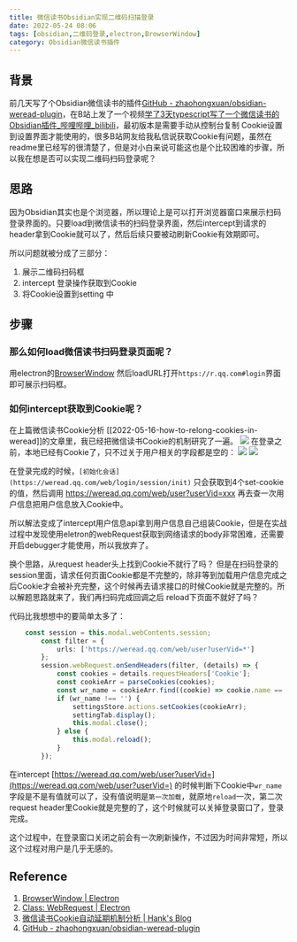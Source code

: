 ```yaml
---
title: 微信读书Obsidian实现二维码扫描登录
date: 2022-05-24 08:06
tags: [obsidian,二维码登录,electron,BrowserWindow]
category: Obsidian微信读书插件
---
```


## 背景

前几天写了个Obsidian微信读书的插件[GitHub - zhaohongxuan/obsidian-weread-plugin](https://github.com/zhaohongxuan/obsidian-weread-plugin)，在B站上发了一个视频[学了3天typescript写了一个微信读书的Obsidian插件_哔哩哔哩_bilibili](https://www.bilibili.com/video/BV1f34y1h7jk#reply114024637264)，最初版本是需要手动从控制台复制 Cookie设置到设置界面才能使用的，很多B站网友给我私信说获取Cookie有问题，虽然在readme里已经写的很清楚了，但是对小白来说可能这也是个比较困难的步骤，所以我在想是否可以实现二维码扫码登录呢？

## 思路

因为Obsidian其实也是个浏览器，所以理论上是可以打开浏览器窗口来展示扫码登录界面的。只要load到微信读书的扫码登录界面，然后intercept到请求的header拿到Cookie就可以了，然后后续只要被动刷新Cookie有效期即可。

所以问题就被分成了三部分：
1. 展示二维码扫码框
2. intercept 登录操作获取到Cookie
3. 将Cookie设置到setting 中

## 步骤

### 那么如何load微信读书扫码登录页面呢？

用electron的[BrowserWindow](https://www.electronjs.org/docs/latest/api/browser-window)  然后loadURL打开`https://r.qq.com#login`界面即可展示扫码框。

### 如何intercept获取到Cookie呢？

在上篇微信读书Cookie分析 [[2022-05-16-how-to-relong-cookies-in-weread]]的文章里，我已经把微信读书Cookie的机制研究了一遍。
![](https://cdn.jsdelivr.net/gh/zhaohongxuan/picgo@master/20220516161146.png)
在登录之前，本地已经有Cookie了，只不过关于用户相关的字段都是空的：
![](https://cdn.jsdelivr.net/gh/zhaohongxuan/picgo@master/20220516161146.png)
![](https://cdn.jsdelivr.net/gh/zhaohongxuan/picgo@master/20220516161146.png)

在登录完成的时候，`[初始化会话](https://weread.qq.com/web/login/session/init)` 只会获取到4个set-cookie的值，然后调用 https://weread.qq.com/web/user?userVid=xxx 再去查一次用户信息把用户信息放入Cookie中。

所以解法变成了intercept用户信息api拿到用户信息自己组装Cookie，但是在实战过程中发现使用eletron的webRequest获取到网络请求的body非常困难，还需要开启debugger才能使用，所以我放弃了。

换个思路，从request header头上找到Cookie不就行了吗？ 但是在扫码登录的session里面，请求任何页面Cookie都是不完整的，除非等到加载用户信息完成之后Cookie才会被补充完整，这个时候再去请求接口的时候Cookie就是完整的。所以解题思路就来了，我们再扫码完成回调之后 reload下页面不就好了吗？

代码比我想想中的要简单太多了：

```typescript
	const session = this.modal.webContents.session;
		const filter = {
			urls: ['https://weread.qq.com/web/user?userVid=*']
		};
		session.webRequest.onSendHeaders(filter, (details) => {
			const cookies = details.requestHeaders['Cookie'];
			const cookieArr = parseCookies(cookies);
			const wr_name = cookieArr.find((cookie) => cookie.name == 'wr_name').value;
			if (wr_name !== '') {
				settingsStore.actions.setCookies(cookieArr);
				settingTab.display();
				this.modal.close();
			} else {
				this.modal.reload();
			}
		});
```

在intercept [https://weread.qq.com/web/user?userVid=](https://weread.qq.com/web/user?userVid=) 的时候判断下Cookie中`wr_name`字段是不是有值就可以了，没有值说明是`第一次加载`，就原地`reload`一次，第二次request header里Cookie就是完整的了，这个时候就可以关掉登录窗口了，登录完成。 

这个过程中，在登录窗口关闭之前会有一次刷新操作，不过因为时间非常短，所以这个过程对用户是几乎无感的。

## Reference 
1. [BrowserWindow | Electron](https://www.electronjs.org/docs/latest/api/browser-window)
2. [Class: WebRequest | Electron](https://www.electronjs.org/docs/latest/api/web-request)
3. [微信读书Cookie自动延期机制分析 | Hank's Blog](https://zhaohongxuan.github.io/2022/05/16/how-to-relong-cookies-in-weread/)
4. [GitHub - zhaohongxuan/obsidian-weread-plugin](https://github.com/zhaohongxuan/obsidian-weread-plugin)